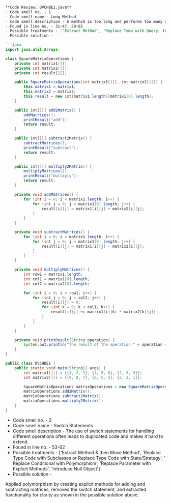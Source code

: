 ```markdown
**Code Review: DVCHBE1.java**
- Code smell no. - 1
- Code smell name - Long Method
- Code smell description - A method is too long and performs too many operations, making it difficult to understand or maintain.
- Found in line no. - 31-47, 50-65
- Possible treatments - ['Extract Method', 'Replace Temp with Query, Introduce Parameter Object or Preserve Whole Object', 'Decompose Conditional']
- Possible solution - 

```java
import java.util.Arrays;

class SquareMatrixOperations {
    private int matrix1[][];
    private int matrix2[][];
    private int result[][];

    public SquareMatrixOperations(int matrix1[][], int matrix2[][]) {
        this.matrix1 = matrix1;
        this.matrix2 = matrix2;
        this.result = new int[matrix1.length][matrix1[0].length];
    }

    public int[][] add2Matrix() {
        addMatrices();
        printResult("add");
        return result;
    }

    public int[][] subtract2Matrix() {
        subtractMatrices();
        printResult("subtract");
        return result;
    }

    public int[][] multiply2Matrix() {
        multiplyMatrices();
        printResult("multiply");
        return result;
    }

    private void addMatrices() {
        for (int i = 0; i < matrix1.length; i++) {
            for (int j = 0; j < matrix1[0].length; j++) {
                result[i][j] = matrix1[i][j] + matrix2[i][j];
            }
        }
    }

    private void subtractMatrices() {
        for (int i = 0; i < matrix1.length; i++) {
            for (int j = 0; j < matrix1[0].length; j++) {
                result[i][j] = matrix1[i][j] - matrix2[i][j];
            }
        }
    }

    private void multiplyMatrices() {
        int row1 = matrix1.length;
        int col1 = matrix1[0].length;
        int col2 = matrix2[0].length;

        for (int i = 0; i < row1; i++) {
            for (int j = 0; j < col2; j++) {
                result[i][j] = 0;
                for (int k = 0; k < col1; k++) {
                    result[i][j] += matrix1[i][k] * matrix2[k][j];
                }
            }
        }
    }

    private void printResult(String operation) {
        System.out.println("The result of the operation " + operation + " is: " + Arrays.deepToString(result));
    }
}

public class DVCHBE1 {
    public static void main(String[] args) {
        int matrix1[][] = {{1, 2, 3}, {4, 5, 6}, {7, 8, 9}};
        int matrix2[][] = {{9, 8, 7}, {6, 5, 4}, {3, 2, 1}};

        SquareMatrixOperations matrixOperations = new SquareMatrixOperations(matrix1, matrix2);
        matrixOperations.add2Matrix();
        matrixOperations.subtract2Matrix();
        matrixOperations.multiply2Matrix();
    }
}
```

- Code smell no. - 2
- Code smell name - Switch Statements
- Code smell description - The use of switch statements for handling different operations often leads to duplicated code and makes it hard to extend.
- Found in line no. - 53-62
- Possible treatments - ['Extract Method & then Move Method', 'Replace Type Code with Subclasses or Replace Type Code with State/Strategy', ' Replace Conditional with Polymorphism', 'Replace Parameter with Explicit Methods', 'Introduce Null Object']
- Possible solution - 

Applied polymorphism by creating explicit methods for adding and subtracting matrices, removed the switch statement, and extracted functionality for clarity as shown in the possible solution above.
```